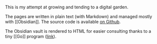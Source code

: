 This is my attempt at growing and tending to a digital garden.

The pages are written in plain text (with Markdown) and managed mostly with [[Obsidian]]. The source code is available [on Github](https://github.com/ruggi/garden/tree/main/Garden).

The Obsidian vault is rendered to HTML for easier consulting thanks to a tiny [[Go]] program ([link](https://github.com/ruggi/garden/blob/main/main.go)).
